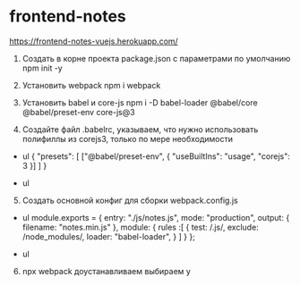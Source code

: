 # frontend-notes
https://frontend-notes-vuejs.herokuapp.com/

1) Создать в корне проекта package.json с параметрами по умолчанию
npm init -y

2) Установить webpack 
npm i webpack

3) Установить babel и core-js
npm i -D babel-loader @babel/core @babel/preset-env core-js@3

4) Создайте файл .babelrc, указываем, что нужно использовать полифиллы из corejs3, только по мере необходимости
+ ul
{
  "presets": [
    ["@babel/preset-env", {
      "useBuiltIns": "usage",
      "corejs": 3
    }]
  ]
}
* ul
5) Создать основной конфиг для сборки  webpack.config.js
+ ul
module.exports = {
    entry: "./js/notes.js",
    mode: "production",
    output: {
        filename: "notes.min.js"
    },
    module: {
        rules :[
            {
                test: /\.js/,
                exclude: /node_modules/,
                loader: "babel-loader",
            }
        ]
    }
};
* ul
6) npx webpack  доустанавливаем выбираем y
